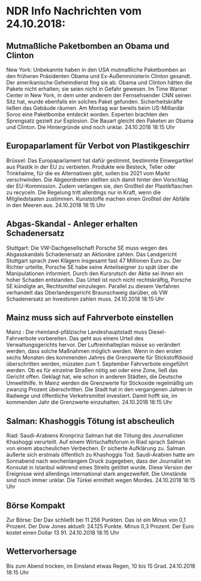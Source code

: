 # NDR Info Nachrichten vom 24.10.2018:


## Mutmaßliche Paketbomben an Obama und Clinton
New York: Unbekannte haben in den USA mutmaßliche Paketbomben an den früheren Präsidenten Obama und Ex-Außenministerin Clinton gesandt. Der amerikanische Geheimdienst fing sie ab. Obama und Clinton hätten die Pakete nicht erhalten; sie seien nicht in Gefahr gewesen. Im Time Warner Center in New York, in dem unter anderem der Fernsehsender CNN seinen Sitz hat, wurde ebenfalls ein solches Paket gefunden. Sicherheitskräfte ließen das Gebäude räumen. Am Montag war bereits beim US-Milliardär Soros eine Paketbombe entdeckt worden. Experten brachten den Sprengsatz gezielt zur Explosion. Die Bauart gleicht den Paketen an Obama und Clinton. Die Hintergründe sind noch unklar. 24.10.2018 18:15 Uhr 

## Europaparlament für Verbot von Plastikgeschirr
Brüssel: Das Europaparlament hat dafür gestimmt, bestimmte Einwegartikel aus Plastik in der EU zu verbieten. Produkte wie Besteck, Teller oder Trinkhalme, für die es Alternativen gibt, sollen bis 2021 vom Markt verschwinden. Die Abgeordneten stellten sich damit hinter den Vorschlag der EU-Kommission. Zudem verlangen sie, den Großteil der Plastikflaschen zu recyceln. Die Regelung tritt allerdings nur in Kraft, wenn die Mitgliedstaaten zustimmen. Kunststoffe machen einen Großteil der Abfälle in den Meeren aus. 24.10.2018 18:15 Uhr 

## Abgas-Skandal - Anleger erhalten Schadenersatz
Stuttgart:	Die VW-Dachgesellschaft Porsche SE muss wegen des Abgasskandals Schadenersatz an Aktionäre zahlen. Das Landgericht Stuttgart sprach zwei Klägern insgesamt fast 47 Millionen Euro zu. Der Richter urteilte, Porsche SE habe seine Anteilseigner zu spät über die Manipulationen informiert. Durch den Kursrutsch der Aktie sei ihnen ein hoher Schaden entstanden. Das Urteil ist noch nicht rechtskräftig, Porsche SE kündigte an, Rechtsmittel einzulegen. Parallel zu diesem Verfahren verhandelt das Oberlandesgericht Braunschweig darüber, ob VW Schadenersatz an Investoren zahlen muss. 24.10.2018 18:15 Uhr 

## Mainz muss sich auf Fahrverbote einstellen
Mainz : Die rheinland-pfälzische Landeshauptstadt muss Diesel-Fahrverbote vorbereiten. Das geht aus einem Urteil des Verwaltungsgerichts hervor. Der Luftreinhalteplan müsse so verändert werden, dass solche Maßnahmen möglich werden. Wenn in den ersten sechs Monaten des kommenden Jahres die Grenzwerte für Stickstoffdioxid überschritten werden, müssten zum 1. September Fahrverbote eingeführt werden. Ob es für einzelne Straßen nötig sei oder eine Zone, ließ das Gericht offen. Geklagt hat, wie schon in anderen Städten, die Deutsche Umwelthilfe. In Mainz werden die Grenzwerte für Stickoxide regelmäßig um zwanzig Prozent überschritten. Die Stadt hat in den vergangenen Jahren in Radwege und öffentliche Verkehrsmittel investiert. Damit hofft sie, im kommenden Jahr die Grenzwerte einzuhalten. 24.10.2018 18:15 Uhr 

## Salman: Khashoggis Tötung ist abscheulich
Riad:		Saudi-Arabiens Kronprinz Salman hat die Tötung des Journalisten Khashoggi verurteilt. Auf einem Wirtschaftsforum in Riad sprach Salman von einem abscheulichen Verbechen. Er sicherte Aufklärung zu. Salman äußerte sich erstmals öffentlich zu Khashoggis Tod. Saudi-Arabien hatte am Sonnabend nach wochenlangem Druck zugegeben, dass der Journalist im Konsulat in Istanbul während eines Streits getötet wurde. Diese Version der Ereignisse wird allerdings international stark angezweifelt. Die Umstände sind noch immer unklar. Die Türkei ermittelt wegen Mordes. 24.10.2018 18:15 Uhr 

## Börse Kompakt
Zur Börse: Der Dax schließt bei 11.256 Punkten. Das ist ein Minus von 0,1 Prozent. Der Dow Jones aktuell: 24.125 Punkte. Minus 0,3 Prozent. Der Euro kostet einen Dollar 13 91. 24.10.2018 18:15 Uhr 

## Wettervorhersage
Bis zum Abend trocken, im Emsland etwas Regen, 10 bis 15 Grad. 24.10.2018 18:15 Uhr 
